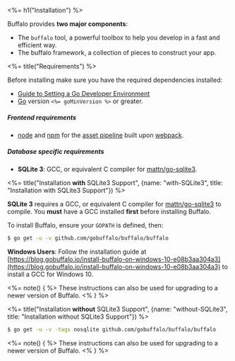 <%= h1("Installation") %>

Buffalo provides **two major components**:
* The `buffalo` tool, a powerful toolbox to help you develop in a fast and efficient way.
* The buffalo framework, a collection of pieces to construct your app.

<%= title("Requirements") %>

Before installing make sure you have the required dependencies installed:

* [Guide to Setting a Go Developer Environment](http://gopherguides.com/before-you-come-to-class)
* [Go](https://golang.org) version `<%= goMinVersion %>` or greater.

##### Frontend requirements

* [node](https://github.com/nodejs/node) and [npm](https://github.com/npm/npm) for the [asset pipeline](/docs/assets) built upon [webpack](https://github.com/webpack/webpack).

##### Database specific requirements

* **SQLite 3**: GCC, or equivalent C compiler for [mattn/go-sqlite3](https://github.com/mattn/go-sqlite3).

<%= title("Installation **with** SQLite3 Support", {name: "with-SQLite3", title: "Installation with SQLite3 Support"}) %>

**SQLite 3** requires a GCC, or equivalent C compiler for [mattn/go-sqlite3](https://github.com/mattn/go-sqlite3) to compile. You **must** have a GCC installed **first** before installing Buffalo.

To install Buffalo, ensure your `GOPATH` is defined, then:

```bash
$ go get -u -v github.com/gobuffalo/buffalo/buffalo
```

**Windows Users**: Follow the installation guide at [https://blog.gobuffalo.io/install-buffalo-on-windows-10-e08b3aa304a3](https://blog.gobuffalo.io/install-buffalo-on-windows-10-e08b3aa304a3) to install a GCC for Windows 10.

<%= note() { %>
These instructions can also be used for upgrading to a newer version of Buffalo.
<% } %>

<%= title("Installation **without** SQLite3 Support", {name: "without-SQLite3", title: "Installation without SQLite3 Support"}) %>

```bash
$ go get -u -v -tags nosqlite github.com/gobuffalo/buffalo/buffalo
```

<%= note() { %>
These instructions can also be used for upgrading to a newer version of Buffalo.
<% } %>
